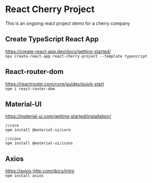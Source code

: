 # React Cherry Project
This is an ongoing react project demo for a cherry company

## Create TypeScript React App
https://create-react-app.dev/docs/getting-started/   
`npx create-react-app react-cherry-project --template typescript`   

## React-router-dom
https://reactrouter.com/core/guides/quick-start   
`npm i react-router-dom`

## Material-UI
https://material-ui.com/getting-started/installation/
```
//core
npm install @material-ui/core

//icons
npm install @material-ui/icons
```

## Axios
https://axios-http.com/docs/intro   
`npm install axios`
